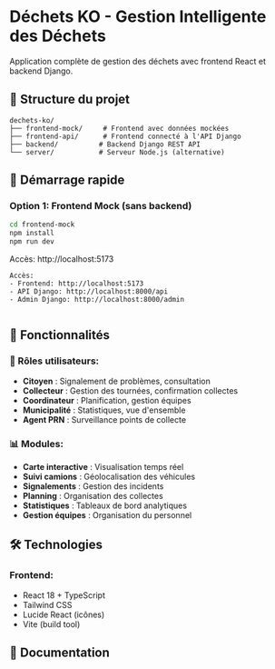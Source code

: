 # Déchets KO - Gestion Intelligente des Déchets

Application complète de gestion des déchets avec frontend React et backend Django.

## 📁 Structure du projet

```
dechets-ko/
├── frontend-mock/     # Frontend avec données mockées
├── frontend-api/      # Frontend connecté à l'API Django
├── backend/          # Backend Django REST API
└── server/           # Serveur Node.js (alternative)
```

## 🚀 Démarrage rapide

### Option 1: Frontend Mock (sans backend)
```bash
cd frontend-mock
npm install
npm run dev
```
Accès: http://localhost:5173


```
Accès: 
- Frontend: http://localhost:5173
- API Django: http://localhost:8000/api
- Admin Django: http://localhost:8000/admin


```



## 🎯 Fonctionnalités

### 👥 Rôles utilisateurs:
- **Citoyen** : Signalement de problèmes, consultation
- **Collecteur** : Gestion des tournées, confirmation collectes
- **Coordinateur** : Planification, gestion équipes
- **Municipalité** : Statistiques, vue d'ensemble
- **Agent PRN** : Surveillance points de collecte

### 📊 Modules:
- **Carte interactive** : Visualisation temps réel
- **Suivi camions** : Géolocalisation des véhicules
- **Signalements** : Gestion des incidents
- **Planning** : Organisation des collectes
- **Statistiques** : Tableaux de bord analytiques
- **Gestion équipes** : Organisation du personnel

## 🛠️ Technologies

### Frontend:
- React 18 + TypeScript
- Tailwind CSS
- Lucide React (icônes)
- Vite (build tool)


## 📖 Documentation






